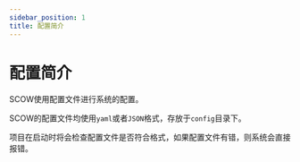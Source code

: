```yaml
---
sidebar_position: 1
title: 配置简介
---
```


# 配置简介

SCOW使用配置文件进行系统的配置。

SCOW的配置文件均使用`yaml`或者`JSON`格式，存放于`config`目录下。

项目在启动时将会检查配置文件是否符合格式，如果配置文件有错，则系统会直接报错。